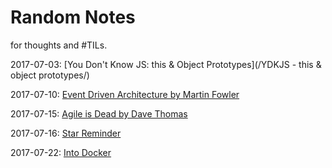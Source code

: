 # Random Notes

for thoughts and \#TILs.

2017-07-03: [You Don't Know JS: this & Object Prototypes](/YDKJS - this & object prototypes/)

2017-07-10: [Event Driven Architecture by Martin Fowler](/event-driven-architecture-by-martin-fowler.md)

2017-07-15: [Agile is Dead by Dave Thomas](/agile-is-dead-by-dave-thomas.md)

2017-07-16: [Star Reminder](/star-reminder.md)

2017-07-22: [Into Docker](/into-docker.md)

